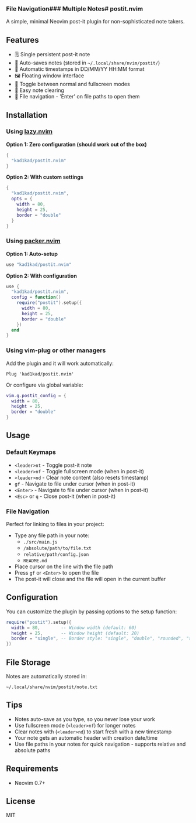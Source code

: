 ### File Navigation### Multiple Notes# postit.nvim

A simple, minimal Neovim post-it plugin for non-sophisticated note takers.

## Features

- 🗒️ Single persistent post-it note
- 💾 Auto-saves notes (stored in `~/.local/share/nvim/postit/`)
- 📅 Automatic timestamps in DD/MM/YY HH:MM format
- 🖼️ Floating window interface
- 📏 Toggle between normal and fullscreen modes
- 🧹 Easy note clearing
- 🔗 File navigation - 'Enter' on file paths to open them

## Installation

### Using [lazy.nvim](https://github.com/folke/lazy.nvim)

**Option 1: Zero configuration (should work out of the box)**

```lua
{
  "kad1kad/postit.nvim"
}
```

**Option 2: With custom settings**

```lua
{
  "kad1kad/postit.nvim",
  opts = {
    width = 80,
    height = 25,
    border = "double"
  }
}
```

### Using [packer.nvim](https://github.com/wbthomason/packer.nvim)

**Option 1: Auto-setup**

```lua
use "kad1kad/postit.nvim"
```

**Option 2: With configuration**

```lua
use {
  "kad1kad/postit.nvim",
  config = function()
    require("postit").setup({
      width = 80,
      height = 25,
      border = "double"
    })
  end
}
```

### Using vim-plug or other managers

Add the plugin and it will work automatically:

```vim
Plug 'kad1kad/postit.nvim'
```

Or configure via global variable:

```lua
vim.g.postit_config = {
  width = 80,
  height = 25,
  border = "double"
}
```

## Usage

### Default Keymaps

- `<leader>nt` - Toggle post-it note
- `<leader>nf` - Toggle fullscreen mode (when in post-it)
- `<leader>nd` - Clear note content (also resets timestamp)
- `gf` - Navigate to file under cursor (when in post-it)
- `<Enter>` - Navigate to file under cursor (when in post-it)
- `<Esc>` or `q` - Close post-it (when in post-it)

### File Navigation

Perfect for linking to files in your project:

- Type any file path in your note:
  - `./src/main.js`
  - `/absolute/path/to/file.txt`
  - `relative/path/config.json`
  - `README.md`
- Place cursor on the line with the file path
- Press `gf` or `<Enter>` to open the file
- The post-it will close and the file will open in the current buffer

## Configuration

You can customize the plugin by passing options to the setup function:

```lua
require("postit").setup({
  width = 80,        -- Window width (default: 60)
  height = 25,       -- Window height (default: 20)
  border = "single", -- Border style: "single", "double", "rounded", "solid", "shadow"
})
```

## File Storage

Notes are automatically stored in:

```
~/.local/share/nvim/postit/note.txt
```

## Tips

- Notes auto-save as you type, so you never lose your work
- Use fullscreen mode (`<leader>nf`) for longer notes
- Clear notes with (`<leader>nd`) to start fresh with a new timestamp
- Your note gets an automatic header with creation date/time
- Use file paths in your notes for quick navigation - supports relative and absolute paths

## Requirements

- Neovim 0.7+

## License

MIT
